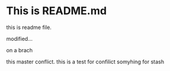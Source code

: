 # This is README.md 

this is readme file.

modified...

on a brach

this master conflict.
this is a test for confilict
somyhing for stash
